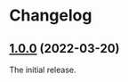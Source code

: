 Changelog
=========

## [1.0.0](https://github.com/pomek/ckeditor5-source-editing-editor/tree/v1.0.0) (2022-03-20)

The initial release.
